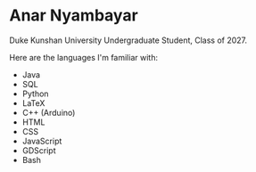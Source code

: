 # Anar Nyambayar
Duke Kunshan University Undergraduate Student, Class of 2027.

Here are the languages I'm familiar with:
- Java
- SQL
- Python
- LaTeX
- C++ (Arduino)
- HTML
- CSS
- JavaScript
- GDScript
- Bash
